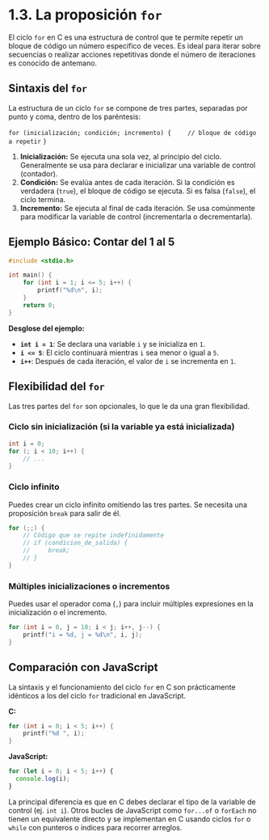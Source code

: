 # 1.3. La proposición `for`

El ciclo `for` en C es una estructura de control que te permite repetir un bloque de código un número específico de veces. Es ideal para iterar sobre secuencias o realizar acciones repetitivas donde el número de iteraciones es conocido de antemano.

## Sintaxis del `for`

La estructura de un ciclo `for` se compone de tres partes, separadas por punto y coma, dentro de los paréntesis:

`for (inicialización; condición; incremento) {`
`    // bloque de código a repetir`
`}`

1.  **Inicialización:** Se ejecuta una sola vez, al principio del ciclo. Generalmente se usa para declarar e inicializar una variable de control (contador).
2.  **Condición:** Se evalúa antes de cada iteración. Si la condición es verdadera (`true`), el bloque de código se ejecuta. Si es falsa (`false`), el ciclo termina.
3.  **Incremento:** Se ejecuta al final de cada iteración. Se usa comúnmente para modificar la variable de control (incrementarla o decrementarla).

## Ejemplo Básico: Contar del 1 al 5

```c
#include <stdio.h>

int main() {
    for (int i = 1; i <= 5; i++) {
        printf("%d\n", i);
    }
    return 0;
}
```

**Desglose del ejemplo:**

- **`int i = 1`**: Se declara una variable `i` y se inicializa en `1`.
- **`i <= 5`**: El ciclo continuará mientras `i` sea menor o igual a `5`.
- **`i++`**: Después de cada iteración, el valor de `i` se incrementa en `1`.

## Flexibilidad del `for`

Las tres partes del `for` son opcionales, lo que le da una gran flexibilidad.

### Ciclo sin inicialización (si la variable ya está inicializada)

```c
int i = 0;
for (; i < 10; i++) {
    // ...
}
```

### Ciclo infinito

Puedes crear un ciclo infinito omitiendo las tres partes. Se necesita una proposición `break` para salir de él.

```c
for (;;) {
    // Código que se repite indefinidamente
    // if (condicion_de_salida) {
    //     break;
    // }
}
```

### Múltiples inicializaciones o incrementos

Puedes usar el operador coma (`,`) para incluir múltiples expresiones en la inicialización o el incremento.

```c
for (int i = 0, j = 10; i < j; i++, j--) {
    printf("i = %d, j = %d\n", i, j);
}
```

## Comparación con JavaScript

La sintaxis y el funcionamiento del ciclo `for` en C son prácticamente idénticos a los del ciclo `for` tradicional en JavaScript.

**C:**

```c
for (int i = 0; i < 5; i++) {
    printf("%d ", i);
}
```

**JavaScript:**

```javascript
for (let i = 0; i < 5; i++) {
  console.log(i);
}
```

La principal diferencia es que en C debes declarar el tipo de la variable de control (ej. `int i`). Otros bucles de JavaScript como `for...of` o `forEach` no tienen un equivalente directo y se implementan en C usando ciclos `for` o `while` con punteros o índices para recorrer arreglos.
